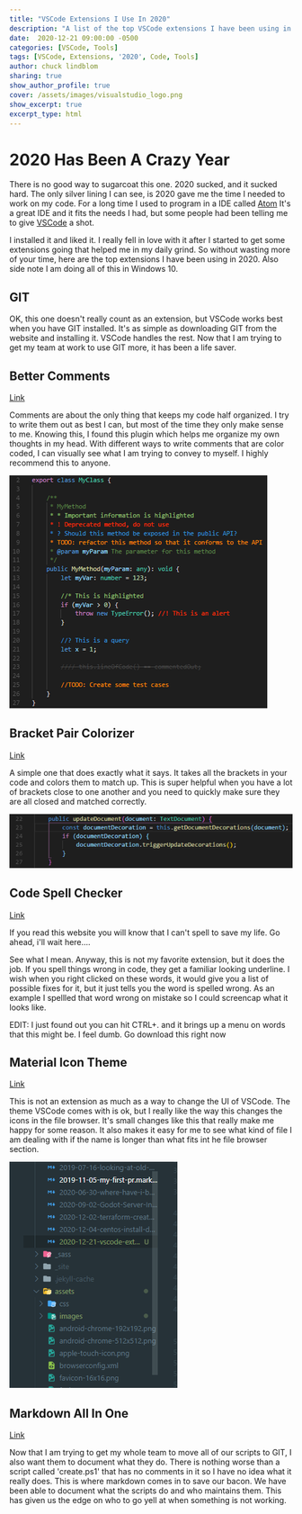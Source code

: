 ```yaml
---
title: "VSCode Extensions I Use In 2020"
description: "A list of the top VSCode extensions I have been using in 2020 and why I need them"
date:  2020-12-21 09:00:00 -0500
categories: [VSCode, Tools]
tags: [VSCode, Extensions, '2020', Code, Tools]
author: chuck lindblom
sharing: true
show_author_profile: true
cover: /assets/images/visualstudio_logo.png
show_excerpt: true
excerpt_type: html
---
```


# 2020 Has Been A Crazy Year

There is no good way to sugarcoat this one. 2020 sucked, and it sucked hard. The only silver lining I can see, is 2020 gave me the time I needed to work on my code. For a long time I used to program in a IDE called <a href="https://atom.io/">Atom</a> It's a great IDE and it fits the needs I had, but some people had been telling me to give <a href="https://code.visualstudio.com/">VSCode</a> a shot.

I installed it and liked it. I really fell in love with it after I started to get some extensions going that helped me in my daily grind. So without wasting more of your time, here are the top extensions I have been using in 2020. Also side note I am doing all of this in Windows 10.

<!--more-->

## GIT

OK, this one doesn't really count as an extension, but VSCode works best when you have GIT installed. It's as simple as downloading GIT from the website and installing it. VSCode handles the rest. Now that I am trying to get my team at work to use GIT more, it has been a life saver.

## Better Comments

<a href="https://marketplace.visualstudio.com/items?itemName=aaron-bond.better-comments">Link</a>

Comments are about the only thing that keeps my code half organized. I try to write them out as best I can, but most of the time they only make sense to me. Knowing this, I found this plugin which helps me organize my own thoughts in my head. With different ways to write comments that are color coded, I can visually see what I am trying to convey to myself. I highly recommend this to anyone.

<a href="/assets/images/better-comments.png"><img src="/assets/images/better-comments.png" alt=""></a>

## Bracket Pair Colorizer

<a href="https://marketplace.visualstudio.com/items?itemName=CoenraadS.bracket-pair-colorizer">Link</a>

A simple one that does exactly what it says. It takes all the brackets in your code and colors them to match up. This is super helpful when you have a lot of brackets close to one another and you need to quickly make sure they are all closed and matched correctly.

<a href="/assets/images/bracket_pair_color.png"><img src="/assets/images/bracket_pair_color.png" alt=""></a>

## Code Spell Checker

<a href="https://marketplace.visualstudio.com/items?itemName=streetsidesoftware.code-spell-checker">Link</a>

If you read this website you will know that I can't spell to save my life. Go ahead, i'll wait here....

See what I mean. Anyway, this is not my favorite extension, but it does the job. If you spell things wrong in code, they get a familiar looking underline. I wish when you right clicked on these words, it would give you a list of possible fixes for it, but it just tells you the word is spelled wrong. As an example I spellled that word wrong on mistake so I could screencap what it looks like. 

EDIT: I just found out you can hit CTRL+. and it brings up a menu on words that this might be. I feel dumb. Go download this right now

## Material Icon Theme

<a href="https://marketplace.visualstudio.com/items?itemName=PKief.material-icon-theme">Link</a>

This is not an extension as much as a way to change the UI of VSCode. The theme VSCode comes with is ok, but I really like the way this changes the icons in the file browser. It's small changes like this that really make me happy for some reason. It also makes it easy for me to see what kind of file I am dealing with if the name is longer than what fits int he file browser section.

<a href="/assets/images/icon_theme.png"><img src="/assets/images/icon_theme.png" alt=""></a>

## Markdown All In One

<a href="https://marketplace.visualstudio.com/items?itemName=yzhang.markdown-all-in-one">Link</a>

Now that I am trying to get my whole team to move all of our scripts to GIT, I also want them to document what they do. There is nothing worse than a script called 'create.ps1' that has no comments in it so I have no idea what it really does. This is where markdown comes in to save our bacon. We have been able to document what the scripts do and who maintains them. This has given us the edge on who to go yell at when something is not working.